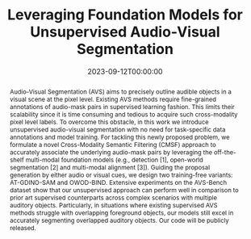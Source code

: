 ---
title: "Leveraging Foundation Models for Unsupervised Audio-Visual Segmentation"
date: 2023-09-12T00:00:00
authors: ["Swapnil Bhosale", "Haosen Yang", "Diptesh Kanojia", "Xiatian Zhu"]
publication_types: ["1"]
abstract: "Audio-Visual Segmentation (AVS) aims to precisely outline audible objects in a visual scene at the pixel level. Existing AVS methods require fine-grained annotations of audio-mask pairs in supervised learning fashion. This limits their scalability since it is time consuming and tedious to acquire such cross-modality pixel level labels. To overcome this obstacle, in this work we introduce unsupervised audio-visual segmentation with no need for task-specific data annotations and model training. For tackling this newly proposed problem, we formulate a novel Cross-Modality Semantic Filtering (CMSF) approach to accurately associate the underlying audio-mask pairs by leveraging the off-the-shelf multi-modal foundation models (e.g., detection [1], open-world segmentation [2] and multi-modal alignment [3]). Guiding the proposal generation by either audio or visual cues, we design two training-free variants: AT-GDINO-SAM and OWOD-BIND. Extensive experiments on the AVS-Bench dataset show that our unsupervised approach can perform well in comparison to prior art supervised counterparts across complex scenarios with multiple auditory objects. Particularly, in situations where existing supervised AVS methods struggle with overlapping foreground objects, our models still excel in accurately segmenting overlapped auditory objects. Our code will be publicly released."
featured: false
publication: "*AV4D: Visual Learning of Sounds in Spaces (ICCV 2023 Workshop)*"
url_pdf: "https://arxiv.org/abs/2309.06728"
url_preprint: "https://arxiv.org/abs/2309.06728"
tags: ["audio-visual segmentation", "foundation models", "unsupervised learning"]
---
